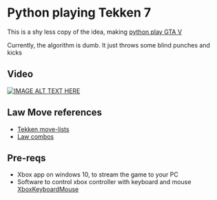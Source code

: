 # Python playing Tekken 7

This is a shy less copy of the idea, making [python play GTA V](https://github.com/Sentdex/pygta5)

Currently, the algorithm is dumb. It just throws some blind punches and kicks

## Video

[![IMAGE ALT TEXT HERE](http://img.youtube.com/vi/YAguiUPNKoc/0.jpg)](https://www.youtube.com/watch?v=YAguiUPNKoc&feature=youtu.be)

## Law Move references

- [Tekken move-lists](http://tekkengamer.com/tekken-7/move-lists/)
- [Law combos](https://www.eventhubs.com/guides/2012/sep/13/marshall-law-tekken-tag-tournament-2-moves-characters-combos-and-strategy-guides/)

## Pre-reqs

- Xbox app on windows 10, to stream the game to your PC
- Software to control xbox controller with keyboard and mouse [XboxKeyboardMouse](https://github.com/fqlx/XboxKeyboardMouse)
